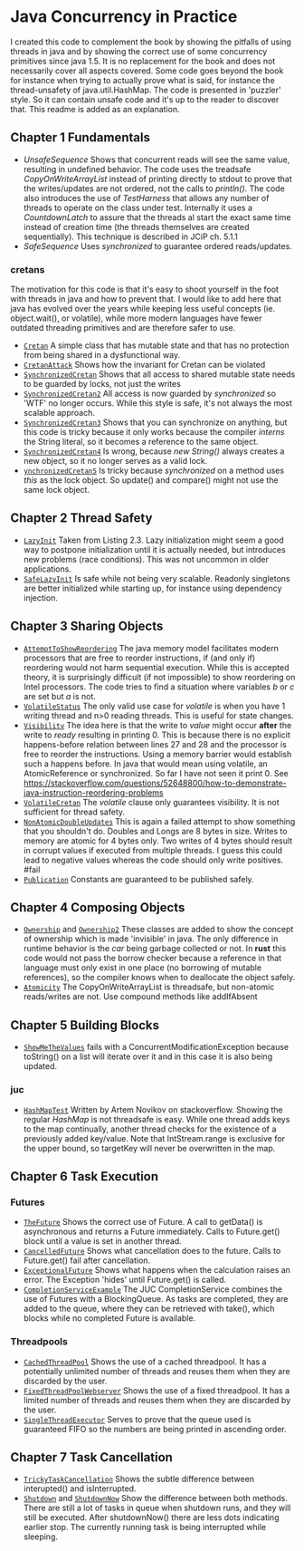 # Java Concurrency in Practice
I created this code to complement the book by showing the pitfalls of using threads in java and by showing the correct use of some concurrency primitives since java 1.5. It is no replacement for the book and does not necessarily cover all aspects covered. Some code goes beyond the book for instance when trying to actually prove what is said, for instance the thread-unsafety of java.util.HashMap.
The code is presented in 'puzzler' style. So it can contain unsafe code and it's up to the reader to discover that. This readme is added as an explanation.

## Chapter 1 Fundamentals
* *UnsafeSequence* Shows that concurrent reads will see the same value, resulting in undefined behavior. The code uses the treadsafe _CopyOnWriteArrayList_ instead of printing directly to stdout to prove that the writes/updates are not ordered, not the calls to _println()_. The code also introduces the use of _TestHarness_ that allows any number of threads to operate on the class under test. Internally it uses a _CountdownLatch_ to assure that the threads al start the exact same time instead of creation time (the threads themselves are created sequentially). This technique is described in JCiP ch. 5.1.1
* *SafeSequence* Uses *synchronized* to guarantee ordered reads/updates.

### cretans
The motivation for this code is that it's easy to shoot yourself in the foot with threads in java and how to prevent that. I would like to add here that java has evolved over the years while keeping less useful concepts (ie. object.wait(), or volatile), while more modern languages have fewer outdated threading primitives and are therefore safer to use.

* [`Cretan`](src/chapter1/cretans/Cretan.java) A simple class that has mutable state and that has no protection from being shared in a dysfunctional way.
* [`CretanAttack`](src/chapter1/cretans/CretanAttack.java) Shows how the invariant for Cretan can be violated
* [`SynchronizedCretan`](src/chapter1/cretans/SynchronizedCretan.java) Shows that all access to shared mutable state needs to be guarded by locks, not just the writes
* [`SynchronizedCretan2`](src/chapter1/cretans/SynchronizedCretan2.java) All access is now guarded by _synchronized_ so 'WTF' no longer occurs. While this style is safe, it's not always the most scalable approach.
* [`SynchronizedCretan3`](src/chapter1/cretans/SynchronizedCretan3.java) Shows that you can synchronize on anything, but this code is tricky because it only works because the compiler *interns* the String literal, so it becomes a reference to the same object.
* [`SynchronizedCretan4`](src/chapter1/cretans/SynchronizedCretan4.java) Is wrong, because *new String()* always creates a new object, so it no longer serves as a valid lock.
* [`ynchronizedCretan5`](src/chapter1/cretans/SynchronizedCretan5.java) Is tricky because _synchronized_ on a method uses _this_ as the lock object. So update() and compare() might not use the same lock object.

## Chapter 2 Thread Safety
* [`LazyInit`](src/chapter2/LazyInit.java) Taken from Listing 2.3. Lazy initialization might seem a good way to postpone initialization until it is actually needed, but introduces new problems (race conditions). This was not uncommon in older applications. 
* [`SafeLazyInit`](src/chapter2/SafeLazyInit.java) Is safe while not being very scalable. Readonly singletons are better initialized while starting up, for instance using dependency injection.

## Chapter 3 Sharing Objects
* [`AttemptToShowReordering`](src/chapter3/AttemptToShowReordering.java) The java memory model facilitates modern processors that are free to reorder instructions, if (and only if) reordering would not harm sequential execution. While this is accepted theory, it is surprisingly difficult (if not impossible) to show reordering on Intel processors. The code tries to find a situation where variables _b_ or _c_ are set but _a_ is not.
* [`VolatileStatus`](src/chapter3/VolatileStatus.java) The only valid use case for _volatile_ is when you have 1 writing thread and n>0 reading threads. This is useful for state changes.
* [`Visibility`](src/chapter3/Visibility.java) The idea here is that the write to _value_ might occur **after** the write to _ready_ resulting in printing 0. This is because there is no explicit happens-before relation between lines 27 and 28 and the processor is free to reorder the instructions. Using a memory barrier would establish such a happens before. In java that would mean using volatile, an AtomicReference or synchronized. So far I have not seen it print 0. See https://stackoverflow.com/questions/52648800/how-to-demonstrate-java-instruction-reordering-problems
* [`VolatileCretan`](src/chapter3/VolatileCretan.java) The _volatile_ clause only guarantees visibility. It is not sufficient for thread safety.
* [`NonAtomicDoubleUpdates`](src/chapter3/NonAtomicDoubleUpdates.java) This is again a failed attempt to show something that you shouldn't do. Doubles and Longs are 8 bytes in size. Writes to memory are atomic for 4 bytes only. Two writes of 4 bytes should result in corrupt values if executed from multiple threads. I guess this could lead to negative values whereas the code should only write positives. #fail
* [`Publication`](src/chapter3/Publication.java) Constants are guaranteed to be published safely.

## Chapter 4 Composing Objects
* [`Ownership`](src/chapter4/Ownership.java) and [`Ownership2`](src/chapter4/Ownership2.java) These classes are added to show the concept of ownership which is made 'invisible' in java. The only difference in runtime behavior is the _car_ being garbage collected or not. In **rust** this code would not pass the borrow checker because a reference in that language must only exist in one place (no borrowing of mutable references), so the compiler knows when to deallocate the object safely.
* [`Atomicity`](src/chapter4/Atomicity.java) The CopyOnWriteArrayList is threadsafe, but non-atomic reads/writes are not. Use compound methods like addIfAbsent

## Chapter 5 Building Blocks
* [`ShowMeTheValues`](src/chapter5/ShowMeTheValues.java) fails with a ConcurrentModificationException because toString() on a list will iterate over it and in this case it is also being updated.
### juc
* [`HashMapTest`](src/chapter5/juc/HashMapTest.java) Written by Artem Novikov on stackoverflow. Showing the regular _HashMap_ is not threadsafe is easy. While one thread adds keys to the map continually, another thread checks for the existence of a previously added key/value. Note that IntStream.range is exclusive for the upper bound, so targetKey will never be overwritten in the map.

## Chapter 6 Task Execution

### Futures
* [`TheFuture`](src/chapter6/futures/TheFuture.java) Shows the correct use of Future. A call to getData() is asynchronous and returns a Future immediately. Calls to Future.get() block until a value is set in another thread.
* [`CancelledFuture`](src/chapter6/futures/CancelledFuture.java) Shows what cancellation does to the future. Calls to Future.get() fail after cancellation.
* [`ExceptionalFuture`](src/chapter6/futures/ExceptionalFuture.java) Shows what happens when the calculation raises an error. The Exception 'hides' until Future.get() is called.
* [`CompletionServiceExample`](src/chapter6/futures/CompletionServiceExample.java) The JUC CompletionService combines the use of Futures with a BlockingQueue. As tasks are completed, they are added to the queue, where they can be retrieved with take(), which blocks while no completed Future is available. 

### Threadpools
* [`CachedThreadPool`](src/chapter6/threadpools/CachedThreadPool.java) Shows the use of a cached threadpool. It has a potentially unlimited number of threads and reuses them when they are discarded by the user.
* [`FixedThreadPoolWebserver`](src/chapter6/threadpools/FixedThreadPoolWebserver.java) Shows the use of a fixed threadpool. It has a limited number of threads and reuses them when they are discarded by the user.
* [`SingleThreadExecutor`](src/chapter6/threadpools/SingleThreadExecutor.java) Serves to prove that the queue used is guaranteed FIFO so the numbers are being printed in ascending order.

## Chapter 7 Task Cancellation
* [`TrickyTaskCancellation`](src/chapter7/TrickyTaskCancellation.java) Shows the subtle difference between interupted() and isInterrupted.
* [`Shutdown`](src/chapter7/Shutdown.java) and [`ShutdownNow`](src/chapter7/ShutdownNow.java) Show the difference between both methods. There are still a lot of tasks in queue when shutdown runs, and they will still be executed. After shutdownNow() there are less dots indicating earlier stop. The currently running task is being interrupted while sleeping.

